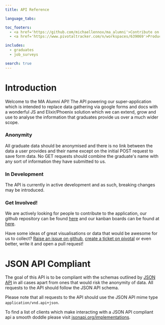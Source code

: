 ```yaml
---
title: API Reference

language_tabs:

toc_footers:
  - <a href='https://github.com/michaellennox/ma_alumni'>Contribute on Github</a>
  - <a href='https://www.pivotaltracker.com/n/workspaces/639069'>Product Roadmap on Pivotal</a>

includes:
  - graduates
  - job_surveys

search: true
---
```


# Introduction

Welcome to the MA Alumni API! The API powering our super-application which is intended to replace data gathering via google forms and docs with a wonderful JS and Elixir/Phoenix solution which we can extend, grow and use to analyse the information that graduates provide us over a much wider scope.

### Anonymity

All graduate data should be anonymised and there is no link between the data a user provides and their name except on the initial POST request to save form data. No GET requests should combine the graduate's name with any sort of information they have submitted to us.

### In Development

The API is currently in active development and as such, breaking changes may be introduced.

### Get Involved!

We are actively looking for people to contribute to the application, our github repository can be found [here](https://github.com/michaellennox/ma_alumni) and our kanban boards can be found at [here](https://www.pivotaltracker.com/n/workspaces/639069).

Have some ideas of great visualisations or data that would be awesome for us to collect? [Raise an issue on github](https://github.com/michaellennox/ma_alumni/issues), [create a ticket on pivotal](https://www.pivotaltracker.com/n/workspaces/639069) or even better, write it and open a pull request!

# JSON API Compliant

The goal of this API is to be compliant with the schemas outlined by [JSON API](http://jsonapi.org/) in all cases apart from ones that would risk the anonymity of data. All requests to the API should follow the JSON API schema.

Please note that all requests to the API should use the JSON API mime type `application/vnd.api+json`.

To find a list of clients which make interacting with a JSON API compliant api a smooth doddle please visit [jsonapi.org/implementations](http://jsonapi.org/implementations/).
